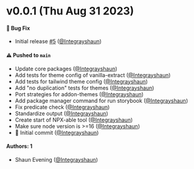 # v0.0.1 (Thu Aug 31 2023)

#### 🐛 Bug Fix

- Initial release [#5](https://github.com/storybookjs/auto-config/pull/5) ([@Integrayshaun](https://github.com/Integrayshaun))

#### ⚠️ Pushed to `main`

- Update core packages ([@Integrayshaun](https://github.com/Integrayshaun))
- Add tests for theme config of vanilla-extract ([@Integrayshaun](https://github.com/Integrayshaun))
- Add tests for tailwind theme config ([@Integrayshaun](https://github.com/Integrayshaun))
- Add "no duplication" tests for themes ([@Integrayshaun](https://github.com/Integrayshaun))
- Port strategies for addon-themes ([@Integrayshaun](https://github.com/Integrayshaun))
- Add package manager command for run storybook ([@Integrayshaun](https://github.com/Integrayshaun))
- Fix predicate check ([@Integrayshaun](https://github.com/Integrayshaun))
- Standardize output ([@Integrayshaun](https://github.com/Integrayshaun))
- Create start of NPX-able tool ([@Integrayshaun](https://github.com/Integrayshaun))
- Make sure node version is >=16 ([@Integrayshaun](https://github.com/Integrayshaun))
- 🚀 Initial commit ([@Integrayshaun](https://github.com/Integrayshaun))

#### Authors: 1

- Shaun Evening ([@Integrayshaun](https://github.com/Integrayshaun))

